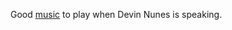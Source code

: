 Good <a href="https://www.youtube.com/watch?v=CdvITn5cAVc">music</a> to play when Devin Nunes is speaking.
